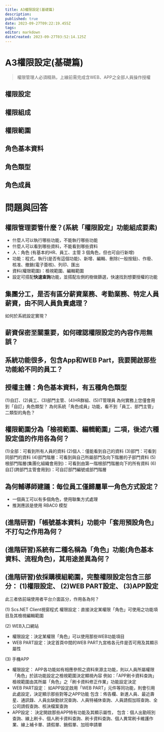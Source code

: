 ```yaml
---
title: A3權限設定(基礎篇)
description: 
published: true
date: 2023-09-27T09:22:19.455Z
tags: 
editor: markdown
dateCreated: 2023-09-27T03:52:14.125Z
---
```


# A3權限設定(基礎篇)
> 權限管理人必須精熟，上線前需完成含WEB、APP之全部人員操作授權

## 權限設定
## 權限組成
## 權限範圍
## 角色基本資料
## 角色類型
## 角色成員


# 問題與回答
## 權限管理要管什麼？(系統「權限設定」功能組成要素)
- 什麼人可以執行哪些功能，不能執行哪些功能
- 什麼人可以看到哪些資料，不能看到哪些資料
- 人：角色 (有基本的HR、員工、主管 3 個角色，但也可自行新增)
- 功能：程式，執行(是否有這個功能)、新增、編輯、刪除(一般按鈕)、作廢、核准、撤銷(電子簽核)、列印、匯出
- 資料(權限範圍)：檢視範圍、編輯範圍
- 設定可搭配**快速查詢**功能，並搭配左側的樹做篩選，快速找到想要授權的功能

## 集團分工，是否有區分薪資業務、考勤業務、特定人員薪資，由不同人員負責處理？
如何於系統設定實現？

## 薪資保密至關重要，如何確認權限設定的內容作用無誤？

## 系統功能很多，包含App和WEB Part，我要開啟那些功能給不同的員工？

## 授權主體：角色基本資料，有五種角色類型
(1)自訂、(2)員工、(3)部門主管、(4)HR群組、(5)IT管理員 為何實務上您僅會用到「自訂」角色類型？
為何系統「角色成員」功能，看不到「員工、部門主管」二類型的角色？

## 權限範圍分為「檢視範圍、編輯範圍」二項，後述六種設定值的作用各為何？
(1)全部：可看到所有人員的資料
(2)個人：僅能看到自己的資料
(3)部門：可看到同部門的資料
(4)部門階層：可看到與自己所屬部門及向下階層的子部門資料
(5)根部門階層(集團化組織會用到)：可看到由第一階根部門階層向下的所有資料
(6)自訂(跨部門主管會用到)：可自訂部門編號或部門階層

## 為何輔導師建議：每位員工僅歸屬單一角色方式設定？
- 一個員工可以有多個角色，使用聯集方式處理
- 推測應該是使用 RBAC0 模型

## (進階研習)「帳號基本資料」功能中「套用預設角色」不打勾之作用為何？

## (進階研習)系統有二種名稱為「角色」功能(角色基本資料、流程角色)，其用途差異為何？

## (進階研習)依採購模組範圍，完整權限設定包含三部分： (1)權限設定、 (2)WEB PART設定、 (3)APP設定
此三者依前端使用者平台介面區分，作用各為何？

(1) Scs.NET Client視窗程式
權限設定：直接決定某權限「角色」可使用之功能項目及其檢視編輯範圍

(2) WEB入口網站
- 權限設定：決定某權限「角色」可以使用那些WEB功能項目
- WEB PART設定：決定首頁中間的WEB PART九宮格各元件是否可用及其顯示屬性

(3) 手機APP
- 權限設定：
APP各功能如有相應參照之資料來源主功能，則以人員所屬權限「角色」於該功能設定之檢視範圍決定顯視內容
例如：「APP刷卡資料查詢」檢視範圍由其所屬「角色」之「刷卡資料修正作業」功能設定決定
- WEB PART設定：
如APP設定啟用「WEB PART」元件等同功能，則會引用此處設定，決定顯示那些對等之APP功能
包含：佈告欄、新進人員、最近壽星、通訊錄、人員出缺勤狀況查詢、人員特補休查詢、人員請假加班查詢、全公司請假查詢、核決檔案查詢
- APP設定：
決定開啟那些APP特有功能及其顯示屬性， 包含：個人出勤班別查詢、線上刷卡、個人刷卡資料查詢、刷卡資料查詢、個人異常刷卡維護作業、線上補卡單、請假單、銷假單、加班申請單




